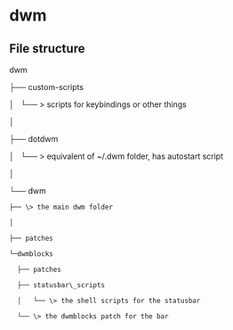 # dwm

## File structure

dwm

├── custom-scripts

│   └── \> scripts for keybindings or other things

│

├── dotdwm

│   └── \> equivalent of ~/.dwm folder, has autostart script

│

└── dwm

    ├── \> the main dwm folder

    │

    ├── patches

    └─dwmblocks

      ├── patches

      ├── statusbar\_scripts

      │   └── \> the shell scripts for the statusbar

      └── \> the dwmblocks patch for the bar

